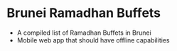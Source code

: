 # Brunei Ramadhan Buffets
- A compiled list of Ramadhan Buffets in Brunei
- Mobile web app that should have offline capabilities
